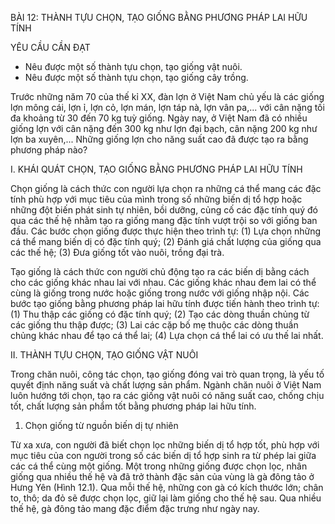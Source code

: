 BÀI 12: THÀNH TỰU CHỌN, TẠO GIỐNG BẰNG PHƯƠNG PHÁP LAI HỮU TÍNH

YÊU CẦU CẦN ĐẠT
- Nêu được một số thành tựu chọn, tạo giống vật nuôi.
- Nêu được một số thành tựu chọn, tạo giống cây trồng.

Trước những năm 70 của thế kỉ XX, đàn lợn ở Việt Nam chủ yếu là các giống lợn mông cái, lợn ỉ, lợn cỏ, lợn mán, lợn táp nà, lợn vân pa,... với cân nặng tối đa khoảng từ 30 đến 70 kg tuỳ giống. Ngày nay, ở Việt Nam đã có nhiều giống lợn với cân nặng đến 300 kg như lợn đại bạch, cân nặng 200 kg như lợn ba xuyên,... Những giống lợn cho năng suất cao đã được tạo ra bằng phương pháp nào?

I. KHÁI QUÁT CHỌN, TẠO GIỐNG BẰNG PHƯƠNG PHÁP LAI HỮU TÍNH

Chọn giống là cách thức con người lựa chọn ra những cá thể mang các đặc tính phù hợp với mục tiêu của mình trong số những biến dị tổ hợp hoặc những đột biến phát sinh tự nhiên, bồi dưỡng, củng cố các đặc tính quý đó qua các thế hệ nhằm tạo ra giống mang đặc tính vượt trội so với giống ban đầu. Các bước chọn giống được thực hiện theo trình tự: (1) Lựa chọn những cá thể mang biến dị có đặc tính quý; (2) Đánh giá chất lượng của giống qua các thế hệ; (3) Đưa giống tốt vào nuôi, trồng đại trà.

Tạo giống là cách thức con người chủ động tạo ra các biến dị bằng cách cho các giống khác nhau lai với nhau. Các giống khác nhau đem lai có thể cùng là giống trong nước hoặc giống trong nước với giống nhập nội. Các bước tạo giống bằng phương pháp lai hữu tính được tiến hành theo trình tự: (1) Thu thập các giống có đặc tính quý; (2) Tạo các dòng thuần chủng từ các giống thu thập được; (3) Lai các cặp bố mẹ thuộc các dòng thuần chủng khác nhau để tạo cá thể lai; (4) Lựa chọn cá thể lai có ưu thế lai nhất.

II. THÀNH TỰU CHỌN, TẠO GIỐNG VẬT NUÔI

Trong chăn nuôi, công tác chọn, tạo giống đóng vai trò quan trọng, là yếu tố quyết định năng suất và chất lượng sản phẩm. Ngành chăn nuôi ở Việt Nam luôn hướng tới chọn, tạo ra các giống vật nuôi có năng suất cao, chống chịu tốt, chất lượng sản phẩm tốt bằng phương pháp lai hữu tính.

1. Chọn giống từ nguồn biến dị tự nhiên

Từ xa xưa, con người đã biết chọn lọc những biến dị tổ hợp tốt, phù hợp với mục tiêu của con người trong số các biến dị tổ hợp sinh ra từ phép lai giữa các cá thể cùng một giống. Một trong những giống được chọn lọc, nhân giống qua nhiều thế hệ và đã trở thành đặc sản của vùng là gà đông tảo ở Hưng Yên (Hình 12.1). Qua mỗi thế hệ, những con gà có kích thước lớn; chân to, thô; da đỏ sẽ được chọn lọc, giữ lại làm giống cho thế hệ sau. Qua nhiều thế hệ, gà đông tảo mang đặc điểm đặc trưng như ngày nay.